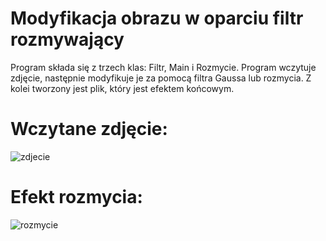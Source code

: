 # Modyfikacja obrazu w oparciu filtr rozmywający
Program składa się z trzech klas: Filtr, Main i Rozmycie. Program wczytuje zdjęcie, następnie modyfikuje je za pomocą filtra Gaussa lub rozmycia. Z kolei tworzony jest plik, który jest efektem końcowym.

# Wczytane zdjęcie:

![zdjecie](https://user-images.githubusercontent.com/80420728/117066433-025f5a80-ad29-11eb-94e5-1ca246748f9e.jpg)

# Efekt rozmycia:

![rozmycie](https://user-images.githubusercontent.com/80420728/117066425-00959700-ad29-11eb-85e2-63bdb2a7e65b.jpg)
